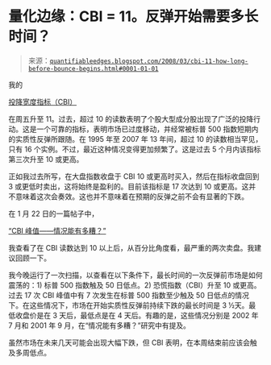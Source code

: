 <!--yml

分类：未分类

日期：2024-05-18 08:32:00

-->

# 量化边缘：CBI = 11。反弹开始需要多长时间？

> 来源：[`quantifiableedges.blogspot.com/2008/03/cbi-11-how-long-before-bounce-begins.html#0001-01-01`](http://quantifiableedges.blogspot.com/2008/03/cbi-11-how-long-before-bounce-begins.html#0001-01-01)

我的

[投降宽度指标（CBI）](http://quantifiableedges.blogspot.com/search/label/CBI)

在周五升至 11。过去，超过 10 的读数表明了个股大型成分股出现了广泛的投降行动。这是一个可靠的指标，表明市场已过度移动，并经常被标普 500 指数短期内的实质性反弹所跟随。在 1995 年至 2007 年 13 年间，超过 10 的读数相当罕见，只有 16 个实例。不过，最近这种情况变得更加频繁了。这是过去 5 个月内该指标第三次升至 10 或更高。

正如我过去所写，在大盘指数收盘于 CBI 10 或更高时买入，然后在指标收盘回到 3 或更低时卖出，这将始终是盈利的。目前该指标是 17 次达到 10 或更高。这并不意味着这次会奏效。这也并不意味着在预期的反弹之前不会有显著的下跌。

在 1 月 22 日的一篇帖子中，

[“CBI 峰值——情况能有多糟？”](http://quantifiableedges.blogspot.com/2008/01/cbi-spiking-how-bad-can-it-get.html)

我查看了在 CBI 读数达到 10 以上后，从百分比角度看，最严重的两次卖盘。我建议回顾一下。

我今晚运行了一次扫描，以查看在以下条件下，最长时间的一次反弹前市场是如何震荡的：1) 标普 500 指数触及 50 日低点。2) 恐慌指数（CBI）升至 10 或更高。过去 17 次 CBI 峰值中有 7 次发生在标普 500 指数至少触及 50 日低点的情况下。在这些情况下，市场在开始实质性反弹前持续下跌的最长时间是 3 ½天。最低收盘价是在 3 天后，最低点是在 4 天后。有趣的是，这些情况分别是 2002 年 7 月和 2001 年 9 月，在“情况能有多糟？”研究中有提及。

虽然市场在未来几天可能会出现大幅下跌，但 CBI 表明，在本周结束前应该会触及多周低点。
